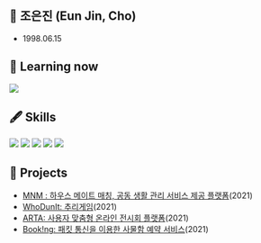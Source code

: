 ## 👋 조은진 (Eun Jin, Cho)
- 1998.06.15


## 🌱 Learning now
<img src = "https://img.shields.io/badge/spring-#6DB33F?style=flat-square&logo=spring&logoColor=white"/></a>

## 🖋️ Skills
<img src = "https://img.shields.io/badge/C-#A8B9CC?style=flat-square&logo=C&logoColor=white"/></a>
<img src = "https://img.shields.io/badge/CSS3-#1572B6?style=flat-square&logo=CSS3&logoColor=white"/></a>
<img src = "https://img.shields.io/badge/HTML5-#E34F26?style=flat-square&logo=HTML5&logoColor=white"/></a>
<img src = "https://img.shields.io/badge/JavaScript-#F7DF1E?style=flat-square&logo=JAVASCRIPT&logoColor=white"/></a>
<img src = "https://img.shields.io/badge/Java-important?style=flat-square&logo=JAVA&logoColor=white"/></a>


## 📕 Projects
- [MNM : 하우스 메이트 매칭, 공동 생활 관리 서비스 제공 플랫폼](https://github.com/MeetNMate)(2021)
- [WhoDunIt: 추리게임](https://github.com/eunn-jin/Project_Whodunit)(2021)
- [ARTA: 사용자 맞춤형 온라인 전시회 플랫폼](https://github.com/eunn-jin/project-arta-django)(2021)
- [Book!ng: 패킷 통신을 이용한 사물함 예약 서비스](https://github.com/eunn-jin/Project-Booking)(2021)

<!--
**eunn-jin/eunn-jin** is a ✨ _special_ ✨ repository because its `README.md` (this file) appears on your GitHub profile.

Here are some ideas to get you started:

- 🔭 I’m currently working on ...
- 🌱 I’m currently learning ...
- 👯 I’m looking to collaborate on ...
- 🤔 I’m looking for help with ...
- 💬 Ask me about ...
- 📫 How to reach me: ...
- 😄 Pronouns: ...
- ⚡ Fun fact: ...
-->
